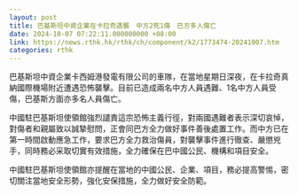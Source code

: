 ```yaml
---
layout: post
title: 巴基斯坦中資企業在卡拉奇遇襲　中方2死1傷　巴方多人傷亡
date: 2024-10-07 07:22:11.000000000 +08:00
link: https://news.rthk.hk/rthk/ch/component/k2/1773474-20241007.htm
categories: rthk
---
```


巴基斯坦中資企業卡西姆港發電有限公司的車隊，在當地星期日深夜，在卡拉奇真納國際機場附近遭遇恐怖襲擊。目前已造成兩名中方人員遇難、1名中方人員受傷，巴基斯方面亦多名人員傷亡。

中國駐巴基斯坦使領館強烈譴責這宗恐怖主義行徑，對兩國遇難者表示深切哀悼，對傷者和親屬致以誠摯慰問，正會同巴方全力做好事件善後處置工作。而中方已在第一時間啟動應急工作，要求巴方全力救治傷員，對襲擊事件進行徹查、嚴懲兇手，同時務必采取切實有效措施，全力確保在巴中國公民、機構和項目安全。

中國駐巴基斯坦使領館亦提醒在當地的中國公民、企業、項目，務必提高警惕，密切關注當地安全形勢，強化安保措施，全力做好安全防範。
